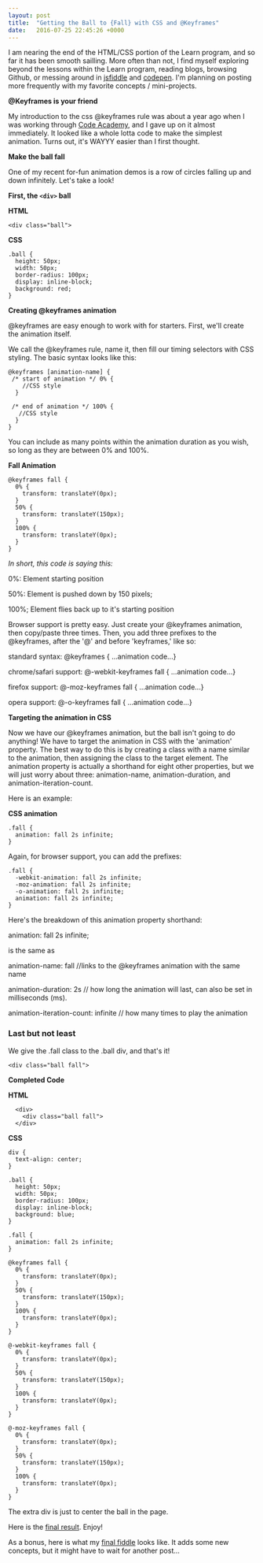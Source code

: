 ```yaml
---
layout: post
title:  "Getting the Ball to {Fall} with CSS and @Keyframes"
date:   2016-07-25 22:45:26 +0000
---
```


I am nearing the end of the HTML/CSS portion of the Learn program, and so far it has been smooth sailling. More often than not, I find myself exploring beyond the lessons within the Learn program, reading blogs, browsing Github, or messing around in [jsfiddle](http://jsfiddle.net) and [codepen](http://codepen.io). I'm planning on posting more frequently with my favorite concepts / mini-projects.

**@Keyframes is your friend**

My introduction to the css @keyframes rule was about a year ago when I was working through [Code Academy](http://codeacademy.com), and I gave up on it almost immediately. It looked like a whole lotta code to make the simplest animation. Turns out, it's WAYYY easier than I first thought. 

**Make the ball fall**

One of my recent for-fun animation demos is a row of circles falling up and down infinitely. Let's take a look!

**First, the `<div>` ball**

**HTML**

```
<div class="ball">
```

**CSS**

```
.ball {
  height: 50px;
  width: 50px;
  border-radius: 100px;
  display: inline-block;
  background: red;
}
```

**Creating @keyframes animation**

@keyframes are easy enough to work with for starters. First, we'll create the animation itself.

We call the @keyframes rule, name it, then fill our timing selectors with CSS styling. The basic syntax looks like this:

```
@keyframes [animation-name] {
 /* start of animation */ 0% {
    //CSS style
  }
  
 /* end of animation */ 100% {
   //CSS style 
  }
}
```

You can include as many points within the animation duration as you wish, so long as they are between 0% and 100%.

**Fall Animation**

```
@keyframes fall {
  0% {
    transform: translateY(0px);
  }
  50% {
    transform: translateY(150px);
  }
  100% {
    transform: translateY(0px);
  }
}
```

*In short, this code is saying this:*

0%: Element starting position

50%: Element is pushed down by 150 pixels;

100%; Element flies back up to it's starting position

Browser support is pretty easy. Just create your @keyframes animation, then copy/paste three times. Then, you add three prefixes to the @keyframes, after the '@' and before 'keyframes,' like so:

standard syntax: @keyframes { ...animation code...}

chrome/safari support: @-webkit-keyframes fall { ...animation code...}

firefox support: @-moz-keyframes fall { ...animation code...}

opera support: @-o-keyframes fall { ...animation code...}

**Targeting the animation in CSS**

Now we have our @keyframes animation, but the ball isn't going to do anything! We have to target the animation in CSS with the 'animation' property. The best way to do this is by creating a class with a name similar to the animation, then assigning the class to the target element. The animation property is actually a shorthand for eight other properties, but we will just worry about three: animation-name, animation-duration, and animation-iteration-count. 

Here is an example:

**CSS animation**

```
.fall {
  animation: fall 2s infinite;
}
```

Again, for browser support, you can add the prefixes:

```
.fall {
  -webkit-animation: fall 2s infinite;
  -moz-animation: fall 2s infinite;
  -o-animation: fall 2s infinite;
  animation: fall 2s infinite;
}
```

Here's the breakdown of this animation property shorthand:

animation: fall 2s infinite; 

is the same as

animation-name: fall //links to the @keyframes animation with the same name

animation-duration: 2s // how long the animation will last, can also be set in milliseconds (ms).

animation-iteration-count: infinite // how many times to play the animation

### Last but not least

We give the .fall class to the .ball div, and that's it!

```
<div class="ball fall">
```

**Completed Code**

**HTML**

```
  <div>
    <div class="ball fall">
  </div>
```

**CSS**

```
div {
  text-align: center;
}

.ball {
  height: 50px;
  width: 50px;
  border-radius: 100px;
  display: inline-block;
  background: blue;
}

.fall {
  animation: fall 2s infinite;
}

@keyframes fall {
  0% {
    transform: translateY(0px);
  }
  50% {
    transform: translateY(150px);
  }
  100% {
    transform: translateY(0px);
  }
}

@-webkit-keyframes fall {
  0% {
    transform: translateY(0px);
  }
  50% {
    transform: translateY(150px);
  }
  100% {
    transform: translateY(0px);
  }
}

@-moz-keyframes fall {
  0% {
    transform: translateY(0px);
  }
  50% {
    transform: translateY(150px);
  }
  100% {
    transform: translateY(0px);
  }
}

```

The extra div is just to center the ball in the page.

Here is the [final result](http://codepen.io/BeejLuig/details/NArJAw/). Enjoy!


As a bonus, here is what my [final fiddle](http://codepen.io/BeejLuig/pen/XKqOQP) looks like. It adds some new concepts, but it might have to wait for another post...




